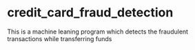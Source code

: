 # credit_card_fraud_detection
This is a machine leaning program which detects the fraudulent transactions while transferring funds
